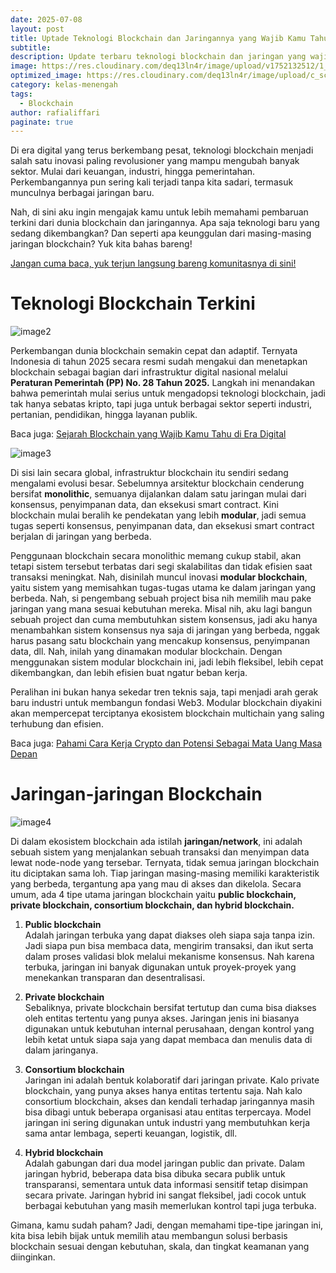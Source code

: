 ```yaml
---
date: 2025-07-08
layout: post
title: Uptade Teknologi Blockchain dan Jaringannya yang Wajib Kamu Tahu
subtitle: 
description: Update terbaru teknologi blockchain dan jaringan yang wajib kamu tahu untuk tetap relevan di era digital. Simak infonya di sini!
image: https://res.cloudinary.com/deq13ln4r/image/upload/v1752132512/1_krxntl.png
optimized_image: https://res.cloudinary.com/deq13ln4r/image/upload/c_scale,w_380/v1752132512/1_krxntl.png
category: kelas-menengah
tags:
  - Blockchain
author: rafialiffari
paginate: true
--- 
```

Di era digital yang terus berkembang pesat, teknologi blockchain menjadi salah satu inovasi paling revolusioner yang mampu mengubah banyak sektor. Mulai dari keuangan, industri, hingga pemerintahan. Perkembangannya pun sering kali terjadi tanpa kita sadari, termasuk munculnya berbagai jaringan baru.

Nah, di sini aku ingin mengajak kamu untuk lebih memahami pembaruan terkini dari dunia blockchain dan jaringannya. Apa saja teknologi baru yang sedang dikembangkan? Dan seperti apa keunggulan dari masing-masing jaringan blockchain? Yuk kita bahas bareng\!

[Jangan cuma baca, yuk terjun langsung bareng komunitasnya di sini\!](https://t.me/Blockhore)

# Teknologi Blockchain Terkini

![image2](https://res.cloudinary.com/deq13ln4r/image/upload/v1752132509/2_l4uj9o.png)

Perkembangan dunia blockchain semakin cepat dan adaptif. Ternyata Indonesia di tahun 2025 secara resmi sudah mengakui dan menetapkan blockchain sebagai bagian dari infrastruktur digital nasional melalui **Peraturan Pemerintah (PP) No. 28 Tahun 2025\.** Langkah ini menandakan bahwa pemerintah mulai serius untuk mengadopsi teknologi blockchain, jadi tak hanya sebatas kripto, tapi juga untuk berbagai sektor seperti industri, pertanian, pendidikan, hingga layanan publik.

Baca juga: [Sejarah Blockchain yang Wajib Kamu Tahu di Era Digital](https://blockhore.netlify.app/sejarah-blockchain-yang-wajib-kamu-tahu-di-era-digital/)

![image3](https://res.cloudinary.com/deq13ln4r/image/upload/v1752132509/3_xqfphf.png)

Di sisi lain secara global, infrastruktur blockchain itu sendiri sedang mengalami evolusi besar. Sebelumnya arsitektur blockchain cenderung bersifat **monolithic**, semuanya dijalankan dalam satu jaringan mulai dari konsensus, penyimpanan data, dan eksekusi smart contract. Kini blockchain mulai beralih ke pendekatan yang lebih **modular**, jadi semua tugas seperti konsensus, penyimpanan data, dan eksekusi smart contract berjalan di jaringan yang berbeda.

Penggunaan blockchain secara monolithic memang cukup stabil, akan tetapi sistem tersebut terbatas dari segi skalabilitas dan tidak efisien saat transaksi meningkat. Nah, disinilah muncul inovasi **modular blockchain**, yaitu sistem yang memisahkan tugas-tugas utama ke dalam jaringan yang berbeda. Nah, si pengembang sebuah project bisa nih memilih mau pake jaringan yang mana sesuai kebutuhan mereka. Misal nih, aku lagi bangun sebuah project dan cuma membutuhkan sistem konsensus, jadi aku hanya menambahkan sistem konsensus nya saja di jaringan yang berbeda, nggak harus pasang satu blockchain yang mencakup konsensus, penyimpanan data, dll. Nah, inilah yang dinamakan modular blockchain. Dengan menggunakan sistem modular blockchain ini, jadi lebih fleksibel, lebih cepat dikembangkan, dan lebih efisien buat ngatur beban kerja.

Peralihan ini bukan hanya sekedar tren teknis saja, tapi menjadi arah gerak baru industri untuk membangun fondasi Web3. Modular blockchain diyakini akan mempercepat terciptanya ekosistem blockchain multichain yang saling terhubung dan efisien.

Baca juga: [Pahami Cara Kerja Crypto dan Potensi Sebagai Mata Uang Masa Depan](https://blockhore.netlify.app/pahami-cara-kerja-crypto-dan-potensinya-sebagai-uang-masa-depan/)

# Jaringan-jaringan Blockchain

![image4](https://res.cloudinary.com/deq13ln4r/image/upload/v1752132509/4_rwwuuz.png)

Di dalam ekosistem blockchain ada istilah **jaringan/network**, ini adalah sebuah sistem yang menjalankan sebuah transaksi dan menyimpan data lewat node-node yang tersebar. Ternyata, tidak semua jaringan blockchain itu diciptakan sama loh. Tiap jaringan masing-masing memiliki karakteristik yang berbeda, tergantung apa yang mau di akses dan dikelola. Secara umum, ada 4 tipe utama jaringan blockchain yaitu **public blockchain, private blockchain, consortium blockchain, dan hybrid blockchain.**

1. **Public blockchain**  
   Adalah jaringan terbuka yang dapat diakses oleh siapa saja tanpa izin. Jadi siapa pun bisa membaca data, mengirim transaksi, dan ikut serta dalam proses validasi blok melalui mekanisme konsensus. Nah karena terbuka, jaringan ini banyak digunakan untuk proyek-proyek yang menekankan transparan dan desentralisasi.  
     
2. **Private blockchain**  
   Sebaliknya, private blockchain bersifat tertutup dan cuma bisa diakses oleh entitas tertentu yang punya akses. Jaringan jenis ini biasanya digunakan untuk kebutuhan internal perusahaan, dengan kontrol yang lebih ketat untuk siapa saja yang dapat membaca dan menulis data di dalam jaringanya.  
     
3. **Consortium blockchain**  
   Jaringan ini adalah bentuk kolaboratif dari jaringan private. Kalo private blockchain, yang punya akses hanya entitas tertentu saja. Nah kalo consortium blockchain, akses dan kendali terhadap jaringannya masih bisa dibagi untuk beberapa organisasi atau entitas terpercaya. Model jaringan ini sering digunakan untuk industri yang membutuhkan kerja sama antar lembaga, seperti keuangan, logistik, dll.  
     
4. **Hybrid blockchain**  
   Adalah gabungan dari dua model jaringan public dan private. Dalam jaringan hybrid, beberapa data bisa dibuka secara publik untuk transparansi, sementara untuk data informasi sensitif tetap disimpan secara private. Jaringan hybrid ini sangat fleksibel, jadi cocok untuk berbagai kebutuhan yang masih memerlukan kontrol tapi juga terbuka.

Gimana, kamu sudah paham? Jadi, dengan memahami tipe-tipe jaringan ini, kita bisa lebih bijak untuk memilih atau membangun solusi berbasis blockchain sesuai dengan kebutuhan, skala, dan tingkat keamanan yang diinginkan.